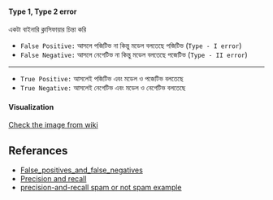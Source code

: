 #### Type 1, Type 2 error

একটা বাইনারি ক্লাসিফায়ার চিন্তা করি 


- `False Positive:` আসলে পজিটিভ না কিন্তু মডেল বলতেছে পজিটিভ (`Type - I error`)
- `False Negative:` আসলে নেগেটিভ না কিন্তু মডেল বলতেছে পজেটিভ (`Type - II error`)

--- 

- `True Positive:` আসলেই পজিটিভ এবং মডেল ও পজেটিভ বলতেছে 
- `True Negative:` আসলেই নেগেটিভ এবং মডেল ও নেগেটিভ বলতেছে 

#### Visualization
[Check the image from wiki](https://en.wikipedia.org/wiki/Precision_and_recall#/media/File:Precisionrecall.svg)

## Referances
- [False_positives_and_false_negatives](https://en.wikipedia.org/wiki/False_positives_and_false_negatives)
- [Precision and recall](https://en.wikipedia.org/wiki/Precision_and_recall)
- [precision-and-recall spam or not spam example](https://developers.google.com/machine-learning/crash-course/classification/precision-and-recall)
